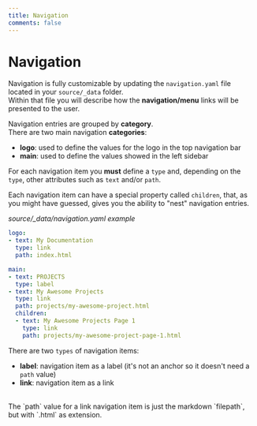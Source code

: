 ```yaml
---
title: Navigation
comments: false
---
```


# Navigation

Navigation is fully customizable by updating the `navigation.yaml` file located in your `source/_data` folder.   
Within that file you will describe how the **navigation/menu** links will be presented to the user.

Navigation entries are grouped by **category**.   
There are two main navigation **categories**:

* **logo**: used to define the values for the logo in the top navigation bar
* **main**: used to define the values showed in the left sidebar

For each navigation item you **must** define a `type` and, depending on the `type`, other attributes such as `text` and/or `path`.

Each navigation item can have a special property called `children`, that, as you might have guessed, gives you the ability to "nest" navigation entries.

*source/_data/navigation.yaml example*

```yaml
logo:
- text: My Documentation
  type: link
  path: index.html

main:
- text: PROJECTS
  type: label
- text: My Awesome Projects
  type: link
  path: projects/my-awesome-project.html
  children:
  - text: My Awesome Projects Page 1
    type: link
    path: projects/my-awesome-project-page-1.html
```

There are two `types` of navigation items:

* **label**: navigation item as a label (it's not an anchor so it doesn't need a `path` value)
* **link**: navigation item as a link

<br>
The `path` value for a link navigation item is just the markdown `filepath`, but with `.html` as extension.
